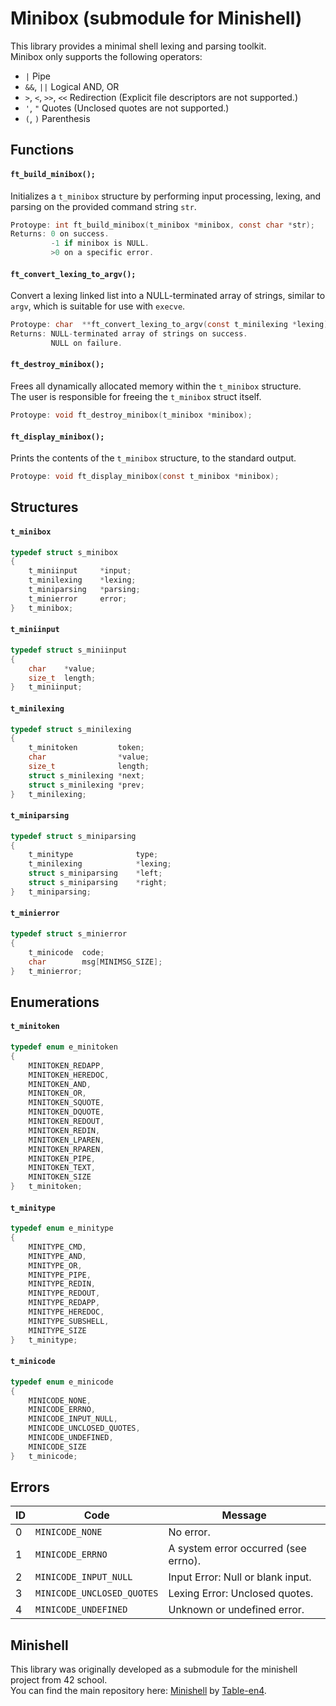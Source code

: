 # Minibox (submodule for Minishell)

This library provides a minimal shell lexing and parsing toolkit.<br/>
Minibox only supports the following operators:<br/>
- `|` Pipe
- `&&`, `||` Logical AND, OR
- `>`, `<`, `>>`, `<<` Redirection (Explicit file descriptors are not supported.)
- `'`, `"` Quotes (Unclosed quotes are not supported.)
- `(`, `)` Parenthesis

## Functions
#### `ft_build_minibox();`
Initializes a `t_minibox` structure by performing input processing, lexing, and parsing on the provided command string `str`.
```c
Protoype: int ft_build_minibox(t_minibox *minibox, const char *str);
Returns: 0 on success.
         -1 if minibox is NULL.
         >0 on a specific error.
```
#### `ft_convert_lexing_to_argv();`
Convert a lexing linked list into a NULL-terminated array of strings, similar to `argv`, which is suitable for use with `execve`.
```c
Protoype: char	**ft_convert_lexing_to_argv(const t_minilexing *lexing);
Returns: NULL-terminated array of strings on success.
         NULL on failure.
```
#### `ft_destroy_minibox();`
Frees all dynamically allocated memory within the `t_minibox` structure.<br/>
The user is responsible for freeing the `t_minibox` struct itself.
```c
Protoype: void ft_destroy_minibox(t_minibox *minibox);
```
#### `ft_display_minibox();`
Prints the contents of the `t_minibox` structure, to the standard output.
```c
Protoype: void ft_display_minibox(const t_minibox *minibox);
```
## Structures
#### `t_minibox`
```c
typedef struct s_minibox
{
    t_miniinput     *input;
    t_minilexing    *lexing;
    t_miniparsing   *parsing;
    t_minierror     error;
}   t_minibox;
```
#### `t_miniinput`
```c
typedef struct s_miniinput
{
	char	*value;
	size_t	length;
}	t_miniinput;
```
#### `t_minilexing`
```c
typedef struct s_minilexing
{
	t_minitoken			token;
	char				*value;
	size_t				length;
	struct s_minilexing	*next;
	struct s_minilexing	*prev;
}	t_minilexing;
```
#### `t_miniparsing`
```c
typedef struct s_miniparsing
{
	t_minitype				type;
	t_minilexing			*lexing;
	struct s_miniparsing	*left;
	struct s_miniparsing	*right;
}	t_miniparsing;
```
#### `t_minierror`
```c
typedef struct s_minierror
{
	t_minicode	code;
	char		msg[MINIMSG_SIZE];
}	t_minierror;
```
## Enumerations
#### `t_minitoken`
```c
typedef enum e_minitoken
{
    MINITOKEN_REDAPP,
    MINITOKEN_HEREDOC,
    MINITOKEN_AND,
    MINITOKEN_OR,
    MINITOKEN_SQUOTE,
    MINITOKEN_DQUOTE,
    MINITOKEN_REDOUT,
    MINITOKEN_REDIN,
    MINITOKEN_LPAREN,
    MINITOKEN_RPAREN,
    MINITOKEN_PIPE,
    MINITOKEN_TEXT,
    MINITOKEN_SIZE
}   t_minitoken;
```
#### `t_minitype`
```c
typedef enum e_minitype
{
    MINITYPE_CMD,
    MINITYPE_AND,
    MINITYPE_OR,
    MINITYPE_PIPE,
    MINITYPE_REDIN,
    MINITYPE_REDOUT,
    MINITYPE_REDAPP,
    MINITYPE_HEREDOC,
    MINITYPE_SUBSHELL,
    MINITYPE_SIZE
}   t_minitype;
```
#### `t_minicode`
```c
typedef enum e_minicode
{
    MINICODE_NONE,
    MINICODE_ERRNO,
    MINICODE_INPUT_NULL,
    MINICODE_UNCLOSED_QUOTES,
    MINICODE_UNDEFINED,
    MINICODE_SIZE
}   t_minicode;
```
## Errors
|ID  |Code                        |Message                                 |
|----|----------------------------|----------------------------------------|
|0   |`MINICODE_NONE`             |No error.                               |
|1   |`MINICODE_ERRNO`            |A system error occurred (see errno).    |
|2   |`MINICODE_INPUT_NULL`       |Input Error: Null or blank input.       |
|3   |`MINICODE_UNCLOSED_QUOTES`  |Lexing Error: Unclosed quotes.          |
|4   |`MINICODE_UNDEFINED`        |Unknown or undefined error.             |
## Minishell
This library was originally developed as a submodule for the minishell project from 42 school.<br/>
You can find the main repository here: [Minishell](https://github.com/Table-en4/Minishell) by [Table-en4](https://github.com/Table-en4).
